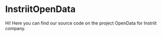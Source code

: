 # InstriitOpenData
Hi!
Here you can find our source code on the project OpenData for Instriit company.

